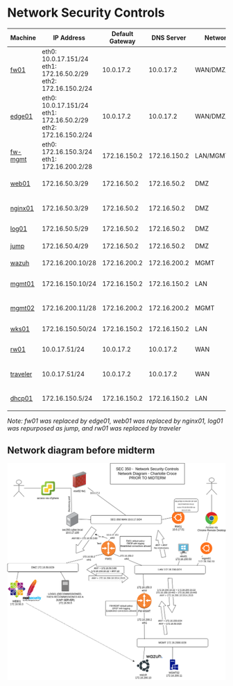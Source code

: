 # Network Security Controls

| Machine | IP Address | Default Gateway | DNS Server | Network | Description |
|----------|------------|----------------|------------|-----------|----------|
| [fw01](machines/FW01.md) | eth0: 10.0.17.151/24<br>eth1: 172.16.50.2/29<br>eth2: 172.16.150.2/24 | 10.0.17.2 | 10.0.17.2 | WAN/DMZ/LAN | VyOS router for all networks |
| [edge01](machines/EDGE01.md) | eth0: 10.0.17.151/24<br>eth1: 172.16.50.2/29<br>eth2: 172.16.150.2/24 | 10.0.17.2 | 10.0.17.2 | WAN/DMZ/LAN | Assessment VyOS router |
| [fw-mgmt](machines/FW-MGMT.md) | eth0: 172.16.150.3/24<br>eth1: 172.16.200.2/28 | 172.16.150.2 | 172.16.150.2 | LAN/MGMT | VyOS for LAN/MGMT |
| [web01](machines/WEB01.md) | 172.16.50.3/29 | 172.16.50.2 | 172.16.50.2 | DMZ | CentOS Apache server |
| [nginx01](machines/NGINX01.md) | 172.16.50.3/29 | 172.16.50.2 | 172.16.50.2 | DMZ | Ubuntu NGINX server |
| [log01](machines/LOG01.md) | 172.16.50.5/29 | 172.16.50.2 | 172.16.50.2 | DMZ | CentOS log server |
| [jump](machines/LOG01.md#recommissioned-as-jump-server) | 172.16.50.4/29 | 172.16.50.2 | 172.16.50.2 | DMZ | SSH jump host |
| [wazuh](machines/WAZUH.md) | 172.16.200.10/28 | 172.16.200.2 | 172.16.200.2 | MGMT | Wazuh SIEM server |
| [mgmt01](machines/MGMT01.md) | 172.16.150.10/24 | 172.16.150.2 | 172.16.150.2 | LAN | Ubuntu admin station |
| [mgmt02](machines/MGMT02.md) | 172.16.200.11/28 | 172.16.200.2 | 172.16.200.2 | MGMT | Windows admin server |
| [wks01](machines/WKS01.md) | 172.16.150.50/24 | 172.16.150.2 | 172.16.150.2 | LAN | Windows workstation |
| [rw01](machines/RW01.md) | 10.0.17.51/24 | 10.0.17.2 | 10.0.17.2 | WAN | Ubuntu road warrior |
| [traveler](machines/TRAVELER.md) | 10.0.17.51/24 | 10.0.17.2 | 10.0.17.2 | WAN | Windows road warrior |
| [dhcp01](machines/DHCP01.md) | 172.16.150.5/24 | 172.16.150.2 | 172.16.150.2 | LAN | Ubuntu DHCP server |

*Note: fw01 was replaced by edge01, web01 was replaced by nginx01, log01 was repurposed as jump, and rw01 was replaced by traveler*

## Network diagram before midterm
![Diagram before midterm](https://github.com/charlottecroce/ChamplainTechJournals/blob/main/net-sec-controls-sec350/diagrams/SEC350_network-diagram-beforemidterm.drawio.png?raw=true "Network Diagram")

